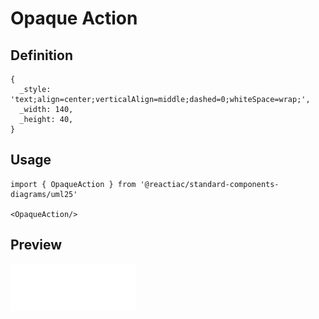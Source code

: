 # Opaque Action

## Definition

```
{
  _style: 'text;align=center;verticalAlign=middle;dashed=0;whiteSpace=wrap;',
  _width: 140,
  _height: 40,
}
```

## Usage

```
import { OpaqueAction } from '@reactiac/standard-components-diagrams/uml25'

<OpaqueAction/>
```

## Preview

<img src="./opaque-action.png" width="200"/>

